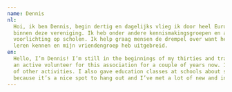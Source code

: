 ```yaml
---
name: Dennis
nl:
  Hoi, ik ben Dennis, begin dertig en dagelijks vlieg ik door heel Europa. Daarnaast ben ik al een aantal jaar actief
  binnen deze vereniging. Ik heb onder andere kennismakingsgroepen en activiteiten georganiseerd. Ook geef ik
  voorlichting op scholen. Ik help graag mensen de drempel over want het is een hele leuke tent waar ik veel mensen heb
  leren kennen en mijn vriendengroep heb uitgebreid.
en:
  Hello, I’m Dennis! I’m still in the beginnings of my thirties and travel all over Europe on a daily basis. I’ve been
  an active volunteer for this association for a couple of years now. I have organized introduction groups an all kind
  of other activities. I also gave education classes at schools about sexual diversity. I would like to be your barbuddy
  because it’s a nice spot to hang out and I’ve met a lot of new and interesting people within this association.
---
```

